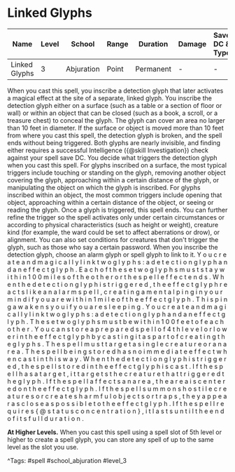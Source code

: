 # Linked Glyphs

| Name | Level | School | Range | Duration | Damage | Save DC & Type |
|------|-------|--------|-------|----------|--------|----------------|
| Linked Glyphs | 3 | Abjuration | Point | Permanent | - | - |

When you cast this spell, you inscribe a detection glyph that later activates a magical effect at the site of a separate, linked glyph. You inscribe the detection glyph either on a surface (such as a table or a section of floor or wall) or within an object that can be closed (such as a book, a scroll, or a treasure chest) to conceal the glyph. The glyph can cover an area no larger than 10 feet in diameter. If the surface or object is moved more than 10 feet from where you cast this spell, the detection glyph is broken, and the spell ends without being triggered. Both glyphs are nearly invisible, and finding either requires a successful Intelligence ({@skill Investigation}) check against your spell save DC. You decide what triggers the detection glyph when you cast this spell. For glyphs inscribed on a surface, the most typical triggers include touching or standing on the glyph, removing another object covering the glyph, approaching within a certain distance of the glyph, or manipulating the object on which the glyph is inscribed. For glyphs inscribed within an object, the most common triggers include opening that object, approaching within a certain distance of the object, or seeing or reading the glyph. Once a glyph is triggered, this spell ends. You can further refine the trigger so the spell activates only under certain circumstances or according to physical characteristics (such as height or weight), creature kind (for example, the ward could be set to affect aberrations or drow), or alignment. You can also set conditions for creatures that don't trigger the glyph, such as those who say a certain password. When you inscribe the detection glyph, choose an alarm glyph or spell glyph to link to it. Y o u   c r e a t e   a n d   m a g i c a l l y   l i n k   t w o   g l y p h s :   a   d e t e c t i o n   g l y p h   a n d   a n   e f f e c t   g l y p h .   E a c h   o f   t h e s e   t w o   g l y p h s   m u s t   s t a y   w i t h i n   1 0 0   m i l e s   o f   t h e   o t h e r   o r   t h e   s p e l l   e f f e c t   e n d s .   W h e n   t h e   d e t e c t i o n   g l y p h   i s   t r i g g e r e d ,   t h e   e f f e c t   g l y p h   r e a c t s   l i k e   a n   a l a r m   s p e l l ,   c r e a t i n g   a   m e n t a l   p i n g   i n   y o u r   m i n d   i f   y o u   a r e   w i t h i n   1   m i l e   o f   t h e   e f f e c t   g l y p h .   T h i s   p i n g   a w a k e n s   y o u   i f   y o u   a r e   s l e e p i n g . Y o u   c r e a t e   a n d   m a g i c a l l y   l i n k   t w o   g l y p h s :   a   d e t e c t i o n   g l y p h   a n d   a n   e f f e c t   g l y p h .   T h e s e   t w o   g l y p h s   m u s t   b e   w i t h i n   1 0 0   f e e t   o f   e a c h   o t h e r .   Y o u   c a n   s t o r e   a   p r e p a r e d   s p e l l   o f   4 t h   l e v e l   o r   l o w e r   i n   t h e   e f f e c t   g l y p h   b y   c a s t i n g   i t   a s   p a r t   o f   c r e a t i n g   t h e   g l y p h s .   T h e   s p e l l   m u s t   t a r g e t   a   s i n g l e   c r e a t u r e   o r   a n   a r e a .   T h e   s p e l l   b e i n g   s t o r e d   h a s   n o   i m m e d i a t e   e f f e c t   w h e n   c a s t   i n   t h i s   w a y .   W h e n   t h e   d e t e c t i o n   g l y p h   i s   t r i g g e r e d ,   t h e   s p e l l   s t o r e d   i n   t h e   e f f e c t   g l y p h   i s   c a s t .   I f   t h e   s p e l l   h a s   a   t a r g e t ,   i t   t a r g e t s   t h e   c r e a t u r e   t h a t   t r i g g e r e d   t h e   g l y p h .   I f   t h e   s p e l l   a f f e c t s   a n   a r e a ,   t h e   a r e a   i s   c e n t e r e d   o n   t h e   e f f e c t   g l y p h .   I f   t h e   s p e l l   s u m m o n s   h o s t i l e   c r e a t u r e s   o r   c r e a t e s   h a r m f u l   o b j e c t s   o r   t r a p s ,   t h e y   a p p e a r   a s   c l o s e   a s   p o s s i b l e   t o   t h e   e f f e c t   g l y p h .   I f   t h e   s p e l l   r e q u i r e s   { @ s t a t u s   c o n c e n t r a t i o n } ,   i t   l a s t s   u n t i l   t h e   e n d   o f   i t s   f u l l   d u r a t i o n .

**At Higher Levels.** When you cast this spell using a spell slot of 5th level or higher to create a spell glyph, you can store any spell of up to the same level as the slot you use.

^Tags: #spell #school_abjuration #level_3